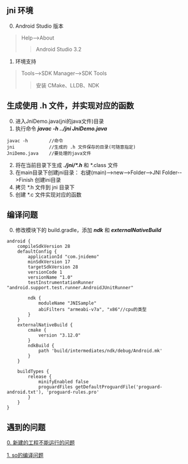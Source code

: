 ## jni 环境
0. Android Studio 版本
> Help-->About
>> Android Studio 3.2

1. 环境支持
>Tools-->SDK Manager-->SDK Tools
>>安装 CMake、LLDB、NDK 

## 生成使用 .h 文件，并实现对应的函数
0. 进入JniDemo.java(jni的java文件)目录
1. 执行命令 ***javac -h ../jni JniDemo.java***
``` 
javac -h        //命令
jni             //生成的 .h 文件保存的目录(可随意指定)
JniDemo.java    //要处理的java文件
```
2. 将在当前目录下生成 ***./jni/\*.h*** 和 *.class 文件
3. 在main目录下创建jni目录： 右键(main)-->new-->Folder-->JNI Folder-->Finish 创建ini目录
4. 拷贝 *.h 文件到 jni 目录下
5. 创建 *.c 文件实现对应的函数

## 编译问题
0. 修改模块下的 build.gradle，添加 ***ndk*** 和 ***externalNativeBuild***
```
android {
    compileSdkVersion 28
    defaultConfig {
        applicationId "com.jnidemo"
        minSdkVersion 17
        targetSdkVersion 28
        versionCode 1
        versionName "1.0"
        testInstrumentationRunner "android.support.test.runner.AndroidJUnitRunner"

        ndk {
            moduleName "JNISample"
            abiFilters "armeabi-v7a", "x86"//cpu的类型
        }
    }
    externalNativeBuild {
        cmake {
            version "3.12.0"
        }
        ndkBuild {
            path 'build/intermediates/ndk/debug/Android.mk'
        }
    }

    buildTypes {
        release {
            minifyEnabled false
            proguardFiles getDefaultProguardFile('proguard-android.txt'), 'proguard-rules.pro'
        }
    }
}
```

## 遇到的问题

[0. 新建的工程不能运行的问题](./doc/errorNewActivity.md)

[1. so的编译问题](./doc/errorSoCompile.md)
